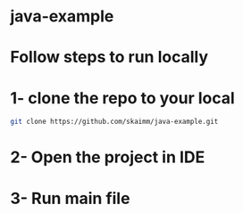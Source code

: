 # java-example

# Follow steps to run locally
# 1- clone the repo to your local
```bash
git clone https://github.com/skaimm/java-example.git
```
# 2- Open the project in IDE
# 3- Run main file
